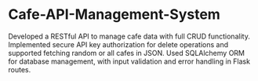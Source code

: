 # Cafe-API-Management-System
Developed a RESTful API to manage cafe data with full CRUD functionality. Implemented secure API key authorization for delete operations and supported fetching random or all cafes in JSON. Used SQLAlchemy ORM for database management, with input validation and error handling in Flask routes.
